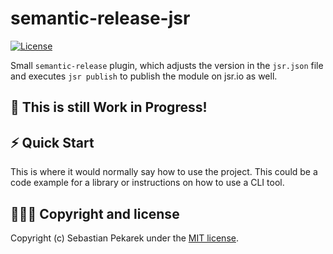 # semantic-release-jsr

[![License](https://img.shields.io/badge/license-MIT-blue.svg?style=flat-square)](LICENSE)

Small `semantic-release` plugin, which adjusts the version in the `jsr.json` file and executes 
`jsr publish` to publish the module on jsr.io as well.


## 🚨 This is still Work in Progress!


## ⚡️ Quick Start

This is where it would normally say how to use the project.
This could be a code example for a library or instructions on how to use a CLI tool.


## 🙆🏼‍♂️ Copyright and license

Copyright (c) Sebastian Pekarek under the [MIT license](LICENSE).
